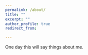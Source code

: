 ```yaml
---
permalink: /about/
title: ""
excerpt: ""
author_profile: true
redirect_from: 

---
```

One day this will say things about me.
